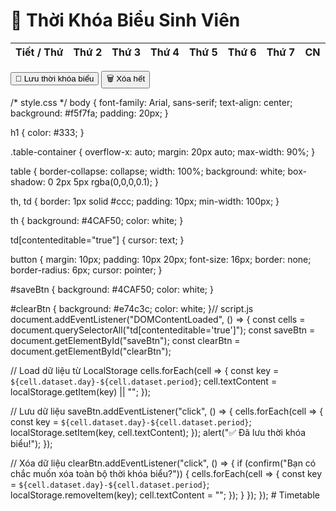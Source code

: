 <!-- index.html -->
<!DOCTYPE html>
<html lang="vi">
<head>
  <meta charset="UTF-8">
  <title>Thời Khóa Biểu Sinh Viên</title>
  <link rel="stylesheet" href="style.css">
</head>
<body>
  <h1>📅 Thời Khóa Biểu Sinh Viên</h1>
  <div class="table-container">
    <table id="timetable">
      <thead>
        <tr>
          <th>Tiết / Thứ</th>
          <th>Thứ 2</th>
          <th>Thứ 3</th>
          <th>Thứ 4</th>
          <th>Thứ 5</th>
          <th>Thứ 6</th>
          <th>Thứ 7</th>
          <th>CN</th>
        </tr>
      </thead>
      <tbody>
        <!-- 6 tiết mẫu, bạn có thể tăng thêm -->
        <script>
          for (let i = 1; i <= 6; i++) {
            document.write(`<tr>
              <td>Tiết ${i}</td>
              <td contenteditable="true" data-day="2" data-period="${i}"></td>
              <td contenteditable="true" data-day="3" data-period="${i}"></td>
              <td contenteditable="true" data-day="4" data-period="${i}"></td>
              <td contenteditable="true" data-day="5" data-period="${i}"></td>
              <td contenteditable="true" data-day="6" data-period="${i}"></td>
              <td contenteditable="true" data-day="7" data-period="${i}"></td>
              <td contenteditable="true" data-day="8" data-period="${i}"></td>
            </tr>`);
          }
        </script>
      </tbody>
    </table>
  </div>

  <button id="saveBtn">💾 Lưu thời khóa biểu</button>
  <button id="clearBtn">🗑 Xóa hết</button>

  <script src="script.js"></script>
</body>
</html>/* style.css */
body {
  font-family: Arial, sans-serif;
  text-align: center;
  background: #f5f7fa;
  padding: 20px;
}

h1 {
  color: #333;
}

.table-container {
  overflow-x: auto;
  margin: 20px auto;
  max-width: 90%;
}

table {
  border-collapse: collapse;
  width: 100%;
  background: white;
  box-shadow: 0 2px 5px rgba(0,0,0,0.1);
}

th, td {
  border: 1px solid #ccc;
  padding: 10px;
  min-width: 100px;
}

th {
  background: #4CAF50;
  color: white;
}

td[contenteditable="true"] {
  cursor: text;
}

button {
  margin: 10px;
  padding: 10px 20px;
  font-size: 16px;
  border: none;
  border-radius: 6px;
  cursor: pointer;
}

#saveBtn {
  background: #4CAF50;
  color: white;
}

#clearBtn {
  background: #e74c3c;
  color: white;
}// script.js
document.addEventListener("DOMContentLoaded", () => {
  const cells = document.querySelectorAll("td[contenteditable='true']");
  const saveBtn = document.getElementById("saveBtn");
  const clearBtn = document.getElementById("clearBtn");

  // Load dữ liệu từ LocalStorage
  cells.forEach(cell => {
    const key = `${cell.dataset.day}-${cell.dataset.period}`;
    cell.textContent = localStorage.getItem(key) || "";
  });

  // Lưu dữ liệu
  saveBtn.addEventListener("click", () => {
    cells.forEach(cell => {
      const key = `${cell.dataset.day}-${cell.dataset.period}`;
      localStorage.setItem(key, cell.textContent);
    });
    alert("✅ Đã lưu thời khóa biểu!");
  });

  // Xóa dữ liệu
  clearBtn.addEventListener("click", () => {
    if (confirm("Bạn có chắc muốn xóa toàn bộ thời khóa biểu?")) {
      cells.forEach(cell => {
        const key = `${cell.dataset.day}-${cell.dataset.period}`;
        localStorage.removeItem(key);
        cell.textContent = "";
      });
    }
  });
});  # Timetable
